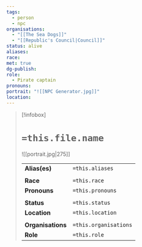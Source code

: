 ```yaml
---
tags:
  - person
  - npc
organisations:
  - "[[The Sea Dogs]]"
  - "[[Republic's Council|Council]]"
status: alive
aliases: 
race: 
met: true
dg-publish: 
role:
  - Pirate captain
pronouns: 
portrait: "![[NPC Generator.jpg]]"
location:
---
```


> [!infobox] 
> 
> # `=this.file.name`
> ![[portrait.jpg|275]]
> 
> | | |
> | --- | --- |
> | **Alias(es)** | `=this.aliases` |
> | | | 
> | **Race** | `=this.race` |
> | **Pronouns** | `=this.pronouns` |
> | | | 
> | **Status** | `=this.status` | 
> | **Location** | `=this.location` |
> | | | 
> | **Organisations** | `=this.organisations` |
> | **Role** | `=this.role` |
